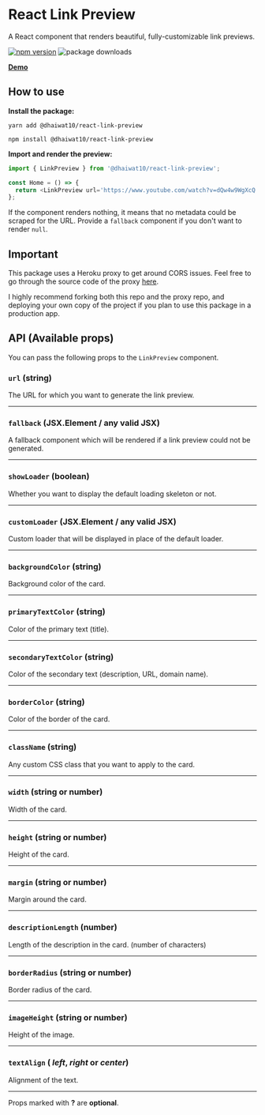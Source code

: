 # React Link Preview

A React component that renders beautiful, fully-customizable link previews.

[![npm version](https://badge.fury.io/js/%40dhaiwat10%2Freact-link-preview.svg)](https://badge.fury.io/js/%40dhaiwat10%2Freact-link-preview)
![package downloads](https://img.shields.io/npm/dt/@dhaiwat10/react-link-preview)

<a href="https://codesandbox.io/s/rlp-demo-90e1x?file=/src/App.js" target="_blank">**Demo**</a>

## How to use

**Install the package:**

`yarn add @dhaiwat10/react-link-preview`

`npm install @dhaiwat10/react-link-preview`

**Import and render the preview:**

```js
import { LinkPreview } from '@dhaiwat10/react-link-preview';

const Home = () => {
  return <LinkPreview url='https://www.youtube.com/watch?v=dQw4w9WgXcQ' width='400px' />;
};
```

If the component renders nothing, it means that no metadata could be scraped for the URL. Provide a `fallback` component if you don't want to render `null`.

## Important

This package uses a Heroku proxy to get around CORS issues. Feel free to go through the source code of the proxy <a href="https://github.com/dhaiwat10/rlp-proxy">here</a>.

I highly recommend forking both this repo and the proxy repo, and deploying your own copy of the project if you plan to use this package in a production app.

## API (Available props)

You can pass the following props to the `LinkPreview` component.

### `url` (string)

The URL for which you want to generate the link preview.

<hr />

### `fallback` (JSX.Element / any valid JSX)

A fallback component which will be rendered if a link preview could not be generated.

<hr />

### `showLoader` (boolean)

Whether you want to display the default loading skeleton or not.

<hr />

### `customLoader` (JSX.Element / any valid JSX)

Custom loader that will be displayed in place of the default loader.

<hr />

### `backgroundColor` (string)

Background color of the card.

<hr />

### `primaryTextColor` (string)

Color of the primary text (title).

<hr />

### `secondaryTextColor` (string)

Color of the secondary text (description, URL, domain name).

<hr />

### `borderColor` (string)

Color of the border of the card.

<hr />

### `className` (string)

Any custom CSS class that you want to apply to the card.

<hr />

### `width` (string or number)

Width of the card.

<hr />

### `height` (string or number)

Height of the card.

<hr />

### `margin` (string or number)

Margin around the card.

<hr />

### `descriptionLength` (number)

Length of the description in the card. (number of characters)

<hr />

### `borderRadius` (string or number)

Border radius of the card.
<hr />

### `imageHeight` (string or number)

Height of the image.

<hr />

### `textAlign` ( _left_, _right_ or _center_)

Alignment of the text.

<hr />

Props marked with **?** are **optional**.

